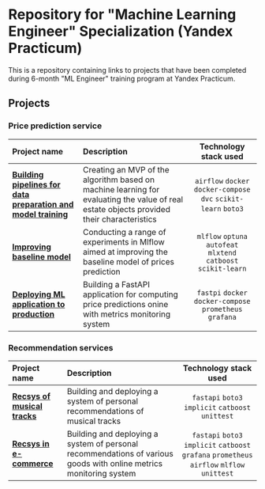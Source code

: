 # Repository for "Machine Learning Engineer" Specialization (Yandex Practicum)

This is a repository containing links to projects that have been completed during 6-month "ML Engineer" training program at Yandex Practicum. 

## Projects

### Price prediction service

| Project name | Description | Technology stack used |
| :---   | :--- | :---: |
| [**Building pipelines for data preparation and model training**](https://github.com/spolivin/mle-project-sprint-1-v001) | Creating an MVP of the algorithm based on machine learning for evaluating the value of real estate objects provided their characteristics | `airflow` `docker` `docker-compose`  `dvc` `scikit-learn` `boto3`|
| [**Improving baseline model**](https://github.com/spolivin/mle-project-sprint-2-v001) | Conducting a range of experiments in Mlflow aimed at improving the baseline model of prices prediction | `mlflow` `optuna` `autofeat` `mlxtend` `catboost` `scikit-learn` |
| [**Deploying ML application to production**](https://github.com/spolivin/mle-project-sprint-3-v001) | Building a FastAPI application for computing price predictions onine with metrics monitoring system | `fastpi` `docker` `docker-compose`  `prometheus` `grafana` |

### Recommendation services

| Project name | Description | Technology stack used |
| :---   | :--- | :---: |
| [**Recsys of musical tracks**](https://github.com/spolivin/mle-project-sprint-4-v001) | Building and deploying a system of personal recommendations of musical tracks | `fastapi` `boto3` `implicit` `catboost` `unittest`|
| [**Recsys in e-commerce**](https://github.com/spolivin/mle-pr-final) | Building and deploying a system of personal recommendations of various goods with online metrics monitoring system | `fastapi` `boto3` `implicit` `catboost` `grafana` `prometheus` `airflow` `mlflow` `unittest`|
